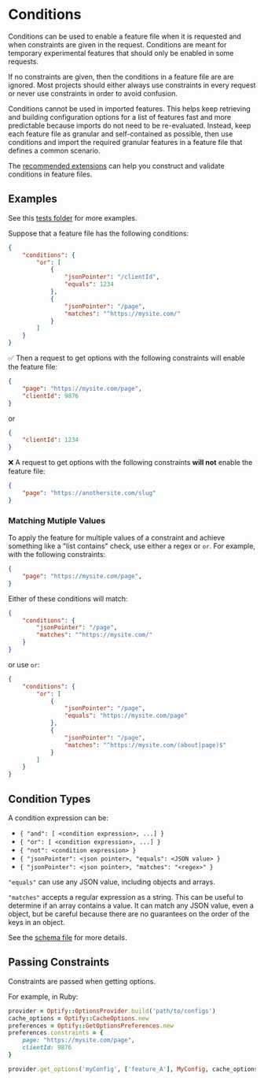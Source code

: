 # Conditions
Conditions can be used to enable a feature file when it is requested and when constraints are given in the request.
Conditions are meant for temporary experimental features that should only be enabled in some requests.

If no constraints are given, then the conditions in a feature file are are ignored.
Most projects should either always use constraints in every request or never use constraints in order to avoid confusion.

Conditions cannot be used in imported features.
This helps keep retrieving and building configuration options for a list of features fast and more predictable because imports do not need to be re-evaluated.
Instead, keep each feature file as granular and self-contained as possible, then use conditions and import the required granular features in a feature file that defines a common scenario.

The [recommended extensions](../README.md#recommended-extensions) can help you construct and validate conditions in feature files.

## Examples
See this [tests folder](../tests/test_suites/conditions) for more examples.

Suppose that a feature file has the following conditions:
```JSON
{
    "conditions": {
        "or": [
            {
                "jsonPointer": "/clientId",
                "equals": 1234
            },
            {
                "jsonPointer": "/page",
                "matches": "^https://mysite.com/"
            }
        ]
    }
}
```

✅ Then a request to get options with the following constraints will enable the feature file:

```JSON
{
    "page": "https://mysite.com/page",
    "clientId": 9876
}
```

or

```JSON
{
    "clientId": 1234
}
```

❌ A request to get options with the following constraints **will not** enable the feature file:
```JSON
{
    "page": "https://anothersite.com/slug"
}
```

### Matching Mutiple Values

To apply the feature for multiple values of a constraint and achieve something like a "list contains" check,
use either a regex or `or`.
For example, with the following constraints:
```JSON
{
    "page": "https://mysite.com/page",
}
```

Either of these conditions will match:
```JSON
{
    "conditions": {
        "jsonPointer": "/page",
        "matches": "^https://mysite.com/"
    }
}
```

or use `or`:
```JSON
{
    "conditions": {
        "or": [
            {
                "jsonPointer": "/page",
                "equals": "https://mysite.com/page"
            },
            {
                "jsonPointer": "/page",
                "matches": "^https://mysite.com/(about|page)$"
            }
        ]
    }
}
```

## Condition Types

A condition expression can be:
- `{ "and": [ <condition expression>, ...] }`
- `{ "or": [ <condition expression>, ...] }`
- `{ "not": <condition expression> }`
- `{ "jsonPointer": <json pointer>, "equals": <JSON value> }`
- `{ "jsonPointer": <json pointer>, "matches": "<regex>" }`

`"equals"` can use any JSON value, including objects and arrays.

`"matches"` accepts a regular expression as a string.
This can be useful to determine if an array contains a value.
It can match any JSON value, even a object, but be careful because there are no guarantees on the order of the keys in an object.

See the [schema file](../schemas/feature_file.json) for more details.

## Passing Constraints

Constraints are passed when getting options.

For example, in Ruby:
```Ruby
provider = Optify::OptionsProvider.build('path/to/configs')
cache_options = Optify::CacheOptions.new
preferences = Optify::GetOptionsPreferences.new
preferences.constraints = {
    page: "https://mysite.com/page",
    clientId: 9876
}

provider.get_options('myConfig', ['feature_A'], MyConfig, cache_options, preferences)
```
